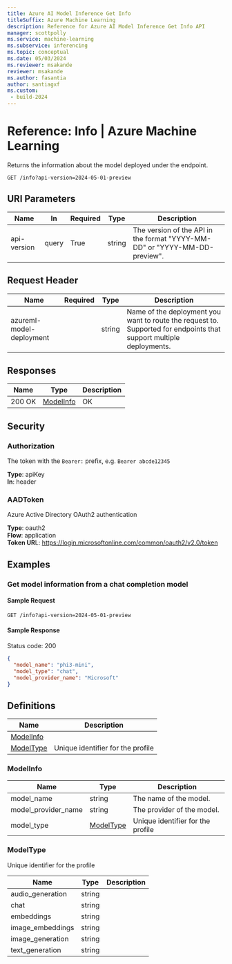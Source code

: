 ```yaml
---
title: Azure AI Model Inference Get Info
titleSuffix: Azure Machine Learning
description: Reference for Azure AI Model Inference Get Info API
manager: scottpolly
ms.service: machine-learning
ms.subservice: inferencing
ms.topic: conceptual
ms.date: 05/03/2024
ms.reviewer: msakande 
reviewer: msakande
ms.author: fasantia
author: santiagxf
ms.custom: 
 - build-2024
---
```


# Reference: Info | Azure Machine Learning

Returns the information about the model deployed under the endpoint.

```http
GET /info?api-version=2024-05-01-preview
```

## URI Parameters


| Name | In  | Required | Type | Description |
| --- | --- | --- | --- | --- |
| api-version | query | True | string | The version of the API in the format "YYYY-MM-DD" or "YYYY-MM-DD-preview". |


## Request Header


| Name | Required | Type | Description |
| --- | --- | --- | --- |
| azureml-model-deployment |     | string | Name of the deployment you want to route the request to. Supported for endpoints that support multiple deployments. |


## Responses


| Name | Type | Description |
| --- | --- | --- |
| 200 OK | [ModelInfo](#modelinfo) | OK  |


## Security


### Authorization

The token with the `Bearer:` prefix, e.g. `Bearer abcde12345`

**Type**: apiKey  
**In**: header  


### AADToken

Azure Active Directory OAuth2 authentication

**Type**: oauth2  
**Flow**: application  
**Token UR**L: https://login.microsoftonline.com/common/oauth2/v2.0/token  


## Examples

### Get model information from a chat completion model

#### Sample Request

```http
GET /info?api-version=2024-05-01-preview
```

#### Sample Response

Status code: 200

```json
{
  "model_name": "phi3-mini",
  "model_type": "chat",
  "model_provider_name": "Microsoft"
}
```

## Definitions

| Name | Description |
| --- | --- |
| [ModelInfo](#modelinfo) |     |
| [ModelType](#modeltype) | Unique identifier for the profile |


### ModelInfo


| Name | Type | Description |
| --- | --- | --- |
| model\_name | string | The name of the model. |
| model\_provider\_name | string | The provider of the model. |
| model\_type | [ModelType](#modeltype) | Unique identifier for the profile |

### ModelType

Unique identifier for the profile


| Name | Type | Description |
| --- | --- | --- |
| audio\_generation | string |     |
| chat | string |     |
| embeddings | string |     |
| image\_embeddings | string |     |
| image\_generation | string |     |
| text\_generation | string |     |
